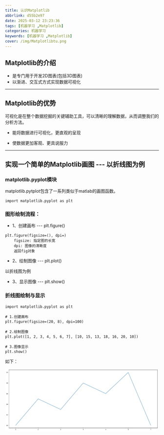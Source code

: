 ```yaml
---
title: 认识Matplotlib
abbrlink: d55b2e97
date: 2025-03-12 23:23:36
tags: [机器学习 ,Matplotlib]
categories: 机器学习
keywords: [机器学习 ,Matplotlib]
cover: /img/Matplotlibtu.png
---
```


## Matplotlib的介绍

- 是专门用于开发2D图表(包括3D图表)
- 以渐进、交互式方式实现数据可视化

---

## Matplotlib的优势

可视化是在整个数据挖掘的关键辅助工具，可以清晰的理解数据，从而调整我们的分析方法。

- 能将数据进行可视化，更直观的呈现

- 使数据更加客观、更具说服力

---

## 实现一个简单的Matplotlib画图 --- 以折线图为例

### matplotlib.pyplot模块

matplotlib.pytplot包含了一系列类似于matlab的画图函数。

```matplotlib
import matplotlib.pyplot as plt
```

### 图形绘制流程：

- 1、创建画布 --- plt.figure()

```matplotlib
plt.figure(figsize=(), dpi=)
    figsize: 指定图的长宽
    dpi: 图像的清晰度
    返回fig对象
```

- 2、绘制图像 --- plt.plot()

以折线图为例

- 3、显示图像 --- plt.show()

### 折线图绘制与显示

```matplotlib
import matplotlib.pyplot as plt

# 1.创建画布
plt.figure(figsize=(20, 8), dpi=100)

# 2.绘制图像
plt.plot([1, 2, 3, 4, 5, 6, 7], [10, 15, 13, 18, 16, 20, 10])

# 3.图像显示
plt.show()
```

如下：

![](./认识matplotlib/Snipaste_01.png)